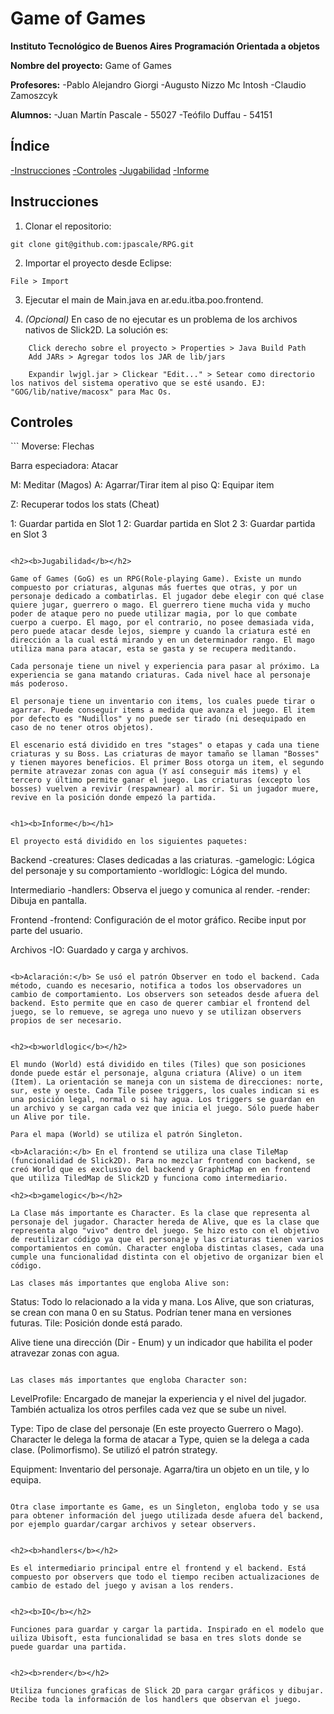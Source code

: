 Game of Games
===

<b>Instituto Tecnológico de Buenos Aires</b>
<b>Programación Orientada a objetos</b>

<b>Nombre del proyecto:</b> Game of Games



<b>Profesores:</b>
	-Pablo Alejandro Giorgi
	-Augusto Nizzo Mc Intosh
	-Claudio Zamoszcyk

<b>Alumnos:</b>
	-Juan Martín Pascale - 55027
	-Teófilo Duffau - 54151

<h2><b>Índice</b></h2>
<a href="https://github.com/jpascale/RPG#instrucciones">-Instrucciones</a>
<a href="https://github.com/jpascale/RPG#controles">-Controles</a>
<a href="https://github.com/jpascale/RPG#jugabilidad">-Jugabilidad</a>
<a href="https://github.com/jpascale/RPG#informe">-Informe</a>

<h2><b>Instrucciones</b></h2>

1. Clonar el repositorio: 
```
git clone git@github.com:jpascale/RPG.git
```

2. Importar el proyecto desde Eclipse:
```
File > Import
```

3. Ejecutar el main de Main.java en ar.edu.itba.poo.frontend.

4. _(Opcional)_ En caso de no ejecutar es un problema de los archivos nativos de Slick2D. La solución es:
```
	Click derecho sobre el proyecto > Properties > Java Build Path
	Add JARs > Agregar todos los JAR de lib/jars

	Expandir lwjgl.jar > Clickear "Edit..." > Setear como directorio los nativos del sistema operativo que se esté usando. EJ: "GOG/lib/native/macosx" para Mac Os.
```

<h2><b>Controles</b></h2>
```
Moverse: Flechas

Barra especiadora: Atacar

M: Meditar (Magos)
A: Agarrar/Tirar item al piso
Q: Equipar item

Z: Recuperar todos los stats (Cheat)

1: Guardar partida en Slot 1
2: Guardar partida en Slot 2
3: Guardar partida en Slot 3
```

<h2><b>Jugabilidad</b></h2>

Game of Games (GoG) es un RPG(Role-playing Game). Existe un mundo compuesto por criaturas, algunas más fuertes que otras, y por un personaje dedicado a combatirlas. El jugador debe elegir con qué clase quiere jugar, guerrero o mago. El guerrero tiene mucha vida y mucho poder de ataque pero no puede utilizar magia, por lo que combate cuerpo a cuerpo. El mago, por el contrario, no posee demasiada vida, pero puede atacar desde lejos, siempre y cuando la criatura esté en dirección a la cual está mirando y en un determinador rango. El mago utiliza mana para atacar, esta se gasta y se recupera meditando.

Cada personaje tiene un nivel y experiencia para pasar al próximo. La experiencia se gana matando criaturas. Cada nivel hace al personaje más poderoso.

El personaje tiene un inventario con items, los cuales puede tirar o agarrar. Puede conseguir items a medida que avanza el juego. El item por defecto es "Nudillos" y no puede ser tirado (ni desequipado en caso de no tener otros objetos).

El escenario está dividido en tres "stages" o etapas y cada una tiene criaturas y su Boss. Las criaturas de mayor tamaño se llaman "Bosses" y tienen mayores beneficios. El primer Boss otorga un item, el segundo permite atravezar zonas con agua (Y así conseguir más items) y el tercero y último permite ganar el juego. Las criaturas (excepto los bosses) vuelven a revivir (respawnear) al morir. Si un jugador muere, revive en la posición donde empezó la partida.


<h1><b>Informe</b></h1>

El proyecto está dividido en los siguientes paquetes:

```
Backend
-creatures: Clases dedicadas a las criaturas.
-gamelogic: Lógica del personaje y su comportamiento
-worldlogic: Lógica del mundo.

Intermediario
-handlers: Observa el juego y comunica al render.
-render: Dibuja en pantalla.

Frontend
-frontend: Configuración de el motor gráfico. Recibe input por parte del usuario.

Archivos
-IO: Guardado y carga y archivos.
```

<b>Aclaración:</b> Se usó el patrón Observer en todo el backend. Cada método, cuando es necesario, notifica a todos los observadores un cambio de comportamiento. Los observers son seteados desde afuera del backend. Esto permite que en caso de querer cambiar el frontend del juego, se lo remueve, se agrega uno nuevo y se utilizan observers propios de ser necesario.


<h2><b>worldlogic</b></h2>

El mundo (World) está dividido en tiles (Tiles) que son posiciones donde puede estár el personaje, alguna criatura (Alive) o un item (Item). La orientación se maneja con un sistema de direcciones: norte, sur, este y oeste. Cada Tile posee triggers, los cuales indican si es una posición legal, normal o si hay agua. Los triggers se guardan en un archivo y se cargan cada vez que inicia el juego. Sólo puede haber un Alive por tile.

Para el mapa (World) se utiliza el patrón Singleton.

<b>Aclaración:</b> En el frontend se utiliza una clase TileMap (funcionalidad de Slick2D). Para no mezclar frontend con backend, se creó World que es exclusivo del backend y GraphicMap en en frontend que utiliza TiledMap de Slick2D y funciona como intermediario.

<h2><b>gamelogic</b></h2>

La Clase más importante es Character. Es la clase que representa al personaje del jugador. Character hereda de Alive, que es la clase que representa algo "vivo" dentro del juego. Se hizo esto con el objetivo de reutilizar código ya que el personaje y las criaturas tienen varios comportamientos en común. Character engloba distintas clases, cada una cumple una funcionalidad distinta con el objetivo de organizar bien el código.

Las clases más importantes que engloba Alive son:
```
Status: Todo lo relacionado a la vida y mana. Los Alive, que son criaturas, se crean con mana 0 en su Status. Podrían tener mana en versiones futuras.
Tile: Posición donde está parado.

Alive tiene una dirección (Dir - Enum) y un indicador que habilita el poder atravezar zonas con agua.
```

Las clases más importantes que engloba Character son:
```
LevelProfile: Encargado de manejar la experiencia y el nivel del jugador. También actualiza los otros perfiles cada vez que se sube un nivel.

Type: Tipo de clase del personaje (En este proyecto Guerrero o Mago). Character le delega la forma de atacar a Type, quien se la delega a cada clase. (Polimorfismo). Se utilizó el patrón strategy.

Equipment: Inventario del personaje. Agarra/tira un objeto en un tile, y lo equipa.
```

Otra clase importante es Game, es un Singleton, engloba todo y se usa para obtener información del juego utilizada desde afuera del backend, por ejemplo guardar/cargar archivos y setear observers.


<h2><b>handlers</b></h2>

Es el intermediario principal entre el frontend y el backend. Está compuesto por observers que todo el tiempo reciben actualizaciones de cambio de estado del juego y avisan a los renders.


<h2><b>IO</b></h2>

Funciones para guardar y cargar la partida. Inspirado en el modelo que uiliza Ubisoft, esta funcionalidad se basa en tres slots donde se puede guardar una partida.


<h2><b>render</b></h2>

Utiliza funciones graficas de Slick 2D para cargar gráficos y dibujar. Recibe toda la información de los handlers que observan el juego.


